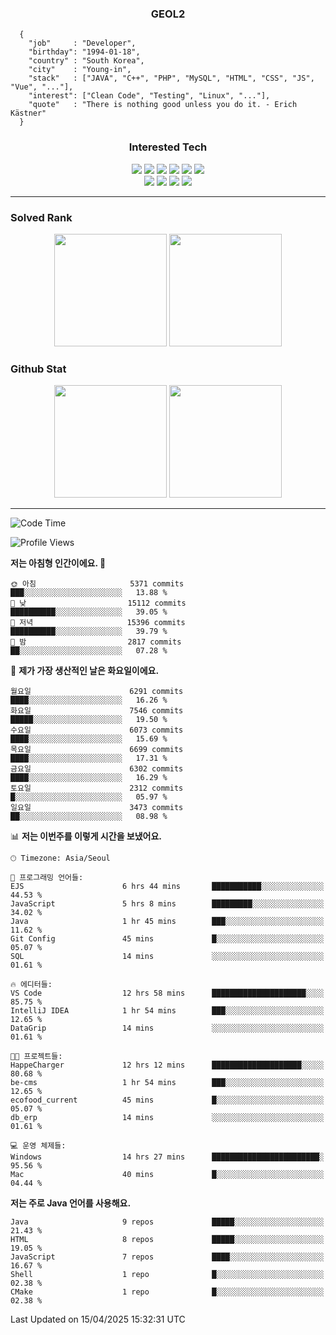 <div align="center">

  ### GEOL2
</div>

```
  {
    "job"     : "Developer",
    "birthday": "1994-01-18",
    "country" : "South Korea",
    "city"    : "Young-in",
    "stack"   : ["JAVA", "C++", "PHP", "MySQL", "HTML", "CSS", "JS", "Vue", "..."],
    "interest": ["Clean Code", "Testing", "Linux", "..."], 
    "quote"   : "There is nothing good unless you do it. - Erich Kästner"
  }
  ```
  
<div align="center">
  
  ### Interested Tech
  
  <img src="https://img.shields.io/badge/Laravel-F05340?style=flat-square&logo=Laravel&logoColor=white">
  <img src="https://img.shields.io/badge/SpringBoot-6DB33F?style=flat-square&logo=SpringBoot&logoColor=white">
  <img src="https://img.shields.io/badge/-NestJs-ea2845?style=flat-square&logo=nestjs&logoColor=white">
  <img src="https://img.shields.io/badge/Express-000000?style=flat-square&logo=Express&logoColor=white">
  <img src="https://img.shields.io/badge/Three.js-000000?style=flat-square&logo=Three.js&logoColor=white">
  <img src="https://img.shields.io/badge/OpenAI-%23412991?style=flat-square&logo=openai&logoColor=white">
  <br>
  <img src="https://img.shields.io/badge/Java-ED8B00?style=flat-square&logo=openjdk&logoColor=white">
  <img src="https://img.shields.io/badge/JavaScript-F7DF1E?style=flat-square&logo=JavaScript&logoColor=black">
  <img src="https://img.shields.io/badge/TypeScript-007acc?style=flat-square&logo=TypeScript&logoColor=black">
  <img src="https://img.shields.io/badge/MySQL-4479A1?style=flat-square&logo=mysql&logoColor=white"><br>

</div>

------------

  ### Solved Rank
  
  <div align="center">
    <img height="180em" src="https://mazassumnida.wtf/api/v2/generate_badge?boj=geol2">
    <img height="180em" src="https://leetcard.jacoblin.cool/Geol2?theme=light&font=Gugi&border=0&radius=20">
  </div>
  
  ### Github Stat 
  <div align="center">
    <img height="180em" src="https://github-readme-stats-git-masterrstaa-rickstaa.vercel.app/api?username=geol2&show_icons=true&theme=dark">
    <img height="180em" src="https://github-readme-stats-git-masterrstaa-rickstaa.vercel.app/api/top-langs/?username=geol2&show_icons=true&hide=css,scss,html&layout=compact&theme=dark&count_private=true&langs_count=8">
  </div>
  
------------
<!--START_SECTION:waka-->
![Code Time](http://img.shields.io/badge/Code%20Time-4%2C073%20hrs%2020%20mins-blue)

![Profile Views](http://img.shields.io/badge/Profile%20Views-0-blue)

**저는 아침형 인간이에요. 🐤** 

```text
🌞 아침                     5371 commits        ███░░░░░░░░░░░░░░░░░░░░░░   13.88 % 
🌆 낮　                     15112 commits       ██████████░░░░░░░░░░░░░░░   39.05 % 
🌃 저녁                     15396 commits       ██████████░░░░░░░░░░░░░░░   39.79 % 
🌙 밤　                     2817 commits        ██░░░░░░░░░░░░░░░░░░░░░░░   07.28 % 
```
📅 **제가 가장 생산적인 날은 화요일이에요.** 

```text
월요일                      6291 commits        ████░░░░░░░░░░░░░░░░░░░░░   16.26 % 
화요일                      7546 commits        █████░░░░░░░░░░░░░░░░░░░░   19.50 % 
수요일                      6073 commits        ████░░░░░░░░░░░░░░░░░░░░░   15.69 % 
목요일                      6699 commits        ████░░░░░░░░░░░░░░░░░░░░░   17.31 % 
금요일                      6302 commits        ████░░░░░░░░░░░░░░░░░░░░░   16.29 % 
토요일                      2312 commits        █░░░░░░░░░░░░░░░░░░░░░░░░   05.97 % 
일요일                      3473 commits        ██░░░░░░░░░░░░░░░░░░░░░░░   08.98 % 
```


📊 **저는 이번주를 이렇게 시간을 보냈어요.** 

```text
🕑︎ Timezone: Asia/Seoul

💬 프로그래밍 언어들: 
EJS                      6 hrs 44 mins       ███████████░░░░░░░░░░░░░░   44.53 % 
JavaScript               5 hrs 8 mins        █████████░░░░░░░░░░░░░░░░   34.02 % 
Java                     1 hr 45 mins        ███░░░░░░░░░░░░░░░░░░░░░░   11.62 % 
Git Config               45 mins             █░░░░░░░░░░░░░░░░░░░░░░░░   05.07 % 
SQL                      14 mins             ░░░░░░░░░░░░░░░░░░░░░░░░░   01.61 % 

🔥 에디터들: 
VS Code                  12 hrs 58 mins      █████████████████████░░░░   85.75 % 
IntelliJ IDEA            1 hr 54 mins        ███░░░░░░░░░░░░░░░░░░░░░░   12.65 % 
DataGrip                 14 mins             ░░░░░░░░░░░░░░░░░░░░░░░░░   01.61 % 

🐱‍💻 프로젝트들: 
HappeCharger             12 hrs 12 mins      ████████████████████░░░░░   80.68 % 
be-cms                   1 hr 54 mins        ███░░░░░░░░░░░░░░░░░░░░░░   12.65 % 
ecofood_current          45 mins             █░░░░░░░░░░░░░░░░░░░░░░░░   05.07 % 
db_erp                   14 mins             ░░░░░░░░░░░░░░░░░░░░░░░░░   01.61 % 

💻 운영 체제들: 
Windows                  14 hrs 27 mins      ████████████████████████░   95.56 % 
Mac                      40 mins             █░░░░░░░░░░░░░░░░░░░░░░░░   04.44 % 
```

**저는 주로 Java 언어를 사용해요.** 

```text
Java                     9 repos             █████░░░░░░░░░░░░░░░░░░░░   21.43 % 
HTML                     8 repos             █████░░░░░░░░░░░░░░░░░░░░   19.05 % 
JavaScript               7 repos             ████░░░░░░░░░░░░░░░░░░░░░   16.67 % 
Shell                    1 repo              █░░░░░░░░░░░░░░░░░░░░░░░░   02.38 % 
CMake                    1 repo              █░░░░░░░░░░░░░░░░░░░░░░░░   02.38 % 
```




 Last Updated on 15/04/2025 15:32:31 UTC
<!--END_SECTION:waka-->

<div align="center">
  
  <!-- [![Hits](https://hits.seeyoufarm.com/api/count/incr/badge.svg?url=https%3A%2F%2Fgithub.com%2Fgeol2&count_bg=%2379C83D&title_bg=%23555555&icon=myspace.svg&icon_color=%23E7E7E7&title=hits&edge_flat=false)](https://hits.seeyoufarm.com) -->
  
</div>

<!--
**Geol2/Geol2** is a ✨ _special_ ✨ repository because its `README.md` (this file) appears on your GitHub profile.

Here are some ideas to get you started:
- 🔭 I’m currently working on ...
- 🌱 I’m currently learning ...
- 👯 I’m looking to collaborate on ...
- 🤔 I’m looking for help with ...
- 💬 Ask me about ...
- 📫 How to reach me: ...
- 😄 Pronouns: ...
- ⚡ Fun fact: ...
-->
